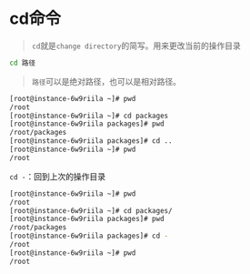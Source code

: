 # cd命令

> `cd`就是`change directory`的简写。用来更改当前的操作目录

```bash
cd 路径
```

> `路径`可以是绝对路径，也可以是相对路径。

```bash
[root@instance-6w9riila ~]# pwd
/root
[root@instance-6w9riila ~]# cd packages
[root@instance-6w9riila packages]# pwd
/root/packages
[root@instance-6w9riila packages]# cd ..
[root@instance-6w9riila ~]# pwd
/root
```

`cd -`：回到上次的操作目录

```bash
[root@instance-6w9riila ~]# pwd
/root
[root@instance-6w9riila ~]# cd packages/
[root@instance-6w9riila packages]# pwd
/root/packages
[root@instance-6w9riila packages]# cd -
/root
[root@instance-6w9riila ~]# pwd
/root
```


